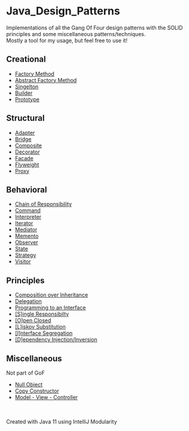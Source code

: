 # Java_Design_Patterns
Implementations of all the Gang Of Four design patterns with the SOLID principles and some miscellaneous patterns/techniques.<br>
Mostly a tool for my usage, but feel free to use it!
## Creational 
* [Factory Method](creational/factory-method)
* [Abstract Factory Method](creational/abstract-factory-method)
* [Singelton](creational/singelton)
* [Builder](creational/builder)
* [Prototype](creational/prototype)

## Structural
* [Adapter](structural/adapter)
* [Bridge](structural/bridge)
* [Composite](structural/composite)
* [Decorator](structural/decorator)
* [Facade](structural/facade)
* [Flyweight](structural/flyweight)
* [Proxy](structural/proxy)

## Behavioral
* [Chain of Responsibility](behavioral/chain-of-responsibility)
* [Command](behavioral/command)
* [Interpreter](behavioral/interpreter)
* [Iterator](behavioral/iterator)
* [Mediator](behavioral/mediator)
* [Memento](behavioral/memento)
* [Observer](behavioral/observer)
* [State](behavioral/state)
* [Strategy](behavioral/strategy)
* [Visitor](behavioral/visitor)

## Principles
* [Composition over Inheritance](principles/composition-over-inheritance)
* [Delegation](principles/delegation)
* [Programming to an Interface](principles/programming-to-an-interface)
* [[S]ingle Responsibilty](principles/single-responsibility)
* [[O]pen Closed](principles/open-closed)
* [[L]iskov Substitution](principles/liskov-substitution)
* [[I]nterface Segregation](principles/interface-segregation)
* [[D]ependency Injection/Inversion](principles/dependency-injection-inversion)

## Miscellaneous
Not part of GoF

* [Null Object](miscellaneous/null-object)
* [Copy Constructor](miscellaneous/copy-constructor)
* [Model - View - Controller](miscellaneous/model-view-controller)

<br>
<br>Created with Java 11 using IntelliJ Modularity
